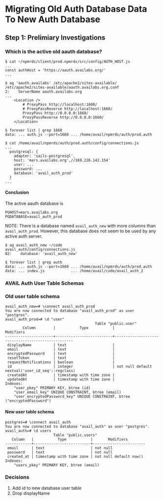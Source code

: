 # Migrating Old Auth Database Data To New Auth Database

## Step 1: Prelimiary Investigations

### Which is the active old aauth database?

```
$ cat ~/npmrds/client/prod.npmrds/src/config/AUTH_HOST.js
...
const authHost = 'https://aauth.availabs.org/'
...

$ ag 'aauth.availabs' /etc/apache2/sites-available/
/etc/apache2/sites-available/aauth.availabs.org.conf
2:    ServerName aauth.availabs.org
...
    <Location />
        # ProxyPass http://localhost:1660/
        # ProxyPassReverse http://localhost:1660/
        ProxyPass http://0.0.0.0:1660/
        ProxyPassReverse http://0.0.0.0:1660/
    </Location>

$ forever list | grep 1660
data: ... auth.js --port=1660 ... /home/avail/npmrds/auth/prod.auth

$ cat /home/avail/npmrds/auth/prod.auth/config/connections.js
...
  postgresql: {
    adapter: 'sails-postgresql',
    host: 'mars.availabs.org',//169.226.142.154'
    user: ...
    password: ...
    database: 'avail_auth_prod'
  }
...
```

#### Conclusion

The active aauth database is 
```
PGHOST=mars.availabs.org
PGDATABASE=avail_auth_prod
```

NOTE: There is a database named `avail_auth_new` with more columns than `avail_auth_prod`.
However, this database does not seem to be used by any active auth server.

```
$ ag avail_auth_new ~/code
avail_auth/config/connections.js
82:    database: 'avail_auth_new'

$ forever list | grep auth
data: ... auth.js --port=1660 ... /home/avail/npmrds/auth/prod.auth
data: ... index.js            ... /home/avail/code/avail_auth_2
```

### AVAIL Auth User Table Schemas

### Old user table schema

```
avail_auth_new=# \connect avail_auth_prod
You are now connected to database "avail_auth_prod" as user "postgres".
avail_auth_prod=# \d "user"
                                         Table "public.user"
        Column        |           Type           |                     Modifiers
----------------------+--------------------------+---------------------------------------------------
 displayName          | text                     |
 email                | text                     |
 encryptedPassword    | text                     |
 resetToken           | text                     |
 requestNotifications | boolean                  |
 id                   | integer                  | not null default nextval('user_id_seq'::regclass)
 createdAt            | timestamp with time zone |
 updatedAt            | timestamp with time zone |
Indexes:
    "user_pkey" PRIMARY KEY, btree (id)
    "user_email_key" UNIQUE CONSTRAINT, btree (email)
    "user_encryptedPassword_key" UNIQUE CONSTRAINT, btree ("encryptedPassword")
```

#### New user table schema

```
postgres=# \connect avail_auth
You are now connected to database "avail_auth" as user "postgres".
avail_auth=# \d users
                      Table "public.users"
   Column   |           Type           |       Modifiers
------------+--------------------------+------------------------
 email      | text                     | not null
 password   | text                     | not null
 created_at | timestamp with time zone | not null default now()
Indexes:
    "users_pkey" PRIMARY KEY, btree (email)

```

### Decisions

1. Add id to new database user table
2. Drop displayName
